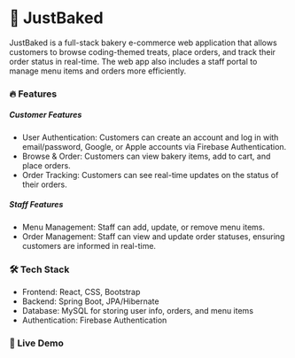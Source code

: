 <h1>🍰 JustBaked</h1>

<p>JustBaked is a full-stack bakery e-commerce web application that allows customers to browse coding-themed treats, place orders, and track their order status in real-time. The web app also includes a staff portal to manage menu items and orders more efficiently.</p>

<h3>🔥 Features</h3>
<h5>Customer Features</h5>
<ul>
  <li>User Authentication: Customers can create an account and log in with email/password, Google, or Apple accounts via Firebase Authentication.</li>
  <li>Browse & Order: Customers can view bakery items, add to cart, and place orders.</li>
  <li>Order Tracking: Customers can see real-time updates on the status of their orders.</li>
</ul>

<h5>Staff Features</h5>
<ul>
  <li>Menu Management: Staff can add, update, or remove menu items.</li>
  <li>Order Management: Staff can view and update order statuses, ensuring customers are informed in real-time.</li>
</ul>

<h3>🛠 Tech Stack</h3>
<ul>
  <li>Frontend: React, CSS, Bootstrap</li>
  <li>Backend: Spring Boot, JPA/Hibernate</li>
  <li>Database: MySQL for storing user info, orders, and menu items</li>
  <li>Authentication: Firebase Authentication</li>
</ul>

<h3>🚀 Live Demo</h3>
